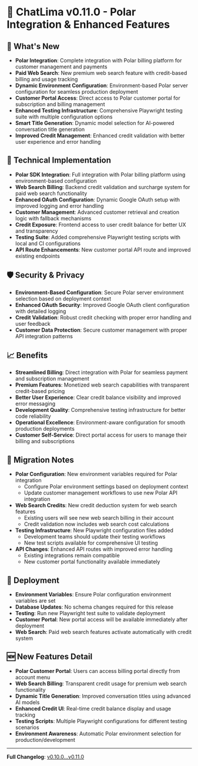 # 🚀 ChatLima v0.11.0 - Polar Integration & Enhanced Features

## 🎯 What's New
- **Polar Integration**: Complete integration with Polar billing platform for customer management and payments
- **Paid Web Search**: New premium web search feature with credit-based billing and usage tracking
- **Dynamic Environment Configuration**: Environment-based Polar server configuration for seamless production deployment
- **Customer Portal Access**: Direct access to Polar customer portal for subscription and billing management
- **Enhanced Testing Infrastructure**: Comprehensive Playwright testing suite with multiple configuration options
- **Smart Title Generation**: Dynamic model selection for AI-powered conversation title generation
- **Improved Credit Management**: Enhanced credit validation with better user experience and error handling

## 🔧 Technical Implementation
- **Polar SDK Integration**: Full integration with Polar billing platform using environment-based configuration
- **Web Search Billing**: Backend credit validation and surcharge system for paid web search functionality
- **Enhanced OAuth Configuration**: Dynamic Google OAuth setup with improved logging and error handling
- **Customer Management**: Advanced customer retrieval and creation logic with fallback mechanisms
- **Credit Exposure**: Frontend access to user credit balance for better UX and transparency
- **Testing Suite**: Added comprehensive Playwright testing scripts with local and CI configurations
- **API Route Enhancements**: New customer portal API route and improved existing endpoints

## 🛡️ Security & Privacy
- **Environment-Based Configuration**: Secure Polar server environment selection based on deployment context
- **Enhanced OAuth Security**: Improved Google OAuth client configuration with detailed logging
- **Credit Validation**: Robust credit checking with proper error handling and user feedback
- **Customer Data Protection**: Secure customer management with proper API integration patterns

## 📈 Benefits
- **Streamlined Billing**: Direct integration with Polar for seamless payment and subscription management
- **Premium Features**: Monetized web search capabilities with transparent credit-based pricing
- **Better User Experience**: Clear credit balance visibility and improved error messaging
- **Development Quality**: Comprehensive testing infrastructure for better code reliability
- **Operational Excellence**: Environment-aware configuration for smooth production deployments
- **Customer Self-Service**: Direct portal access for users to manage their billing and subscriptions

## 🔄 Migration Notes
- **Polar Configuration**: New environment variables required for Polar integration
  - Configure Polar environment settings based on deployment context
  - Update customer management workflows to use new Polar API integration
- **Web Search Credits**: New credit deduction system for web search features
  - Existing users will see new web search billing in their account
  - Credit validation now includes web search cost calculations
- **Testing Infrastructure**: New Playwright configuration files added
  - Development teams should update their testing workflows
  - New test scripts available for comprehensive UI testing
- **API Changes**: Enhanced API routes with improved error handling
  - Existing integrations remain compatible
  - New customer portal functionality available immediately

## 🚀 Deployment
- **Environment Variables**: Ensure Polar configuration environment variables are set
- **Database Updates**: No schema changes required for this release
- **Testing**: Run new Playwright test suite to validate deployment
- **Customer Portal**: New portal access will be available immediately after deployment
- **Web Search**: Paid web search features activate automatically with credit system

## 🆕 New Features Detail
- **Polar Customer Portal**: Users can access billing portal directly from account menu
- **Web Search Billing**: Transparent credit usage for premium web search functionality
- **Dynamic Title Generation**: Improved conversation titles using advanced AI models
- **Enhanced Credit UI**: Real-time credit balance display and usage tracking
- **Testing Scripts**: Multiple Playwright configurations for different testing scenarios
- **Environment Awareness**: Automatic Polar environment selection for production/development

---

**Full Changelog**: [v0.10.0...v0.11.0](https://github.com/brooksy4503/chatlima/compare/v0.10.0...v0.11.0) 